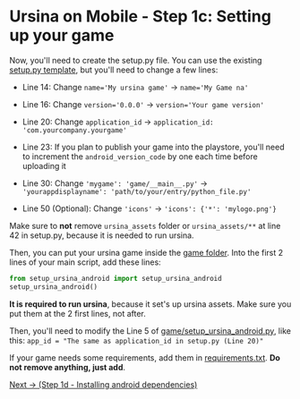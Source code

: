 # Ursina on Mobile - Step 1c: Setting up your game

Now, you'll need to create the setup.py file. You can use the existing [setup.py template](/src/setup.py), but you'll need to change a few lines:
* Line 14: Change `name='My ursina game'` &rarr; `name='My Game na'`

* Line 16: Change `version='0.0.0'` &rarr; `version='Your game version'`

* Line 20: Change `application_id` &rarr; `application_id: 'com.yourcompany.yourgame'`

* Line 23: If you plan to publish your game into the playstore, you'll need to increment the `android_version_code` by one each time before uploading it

* Line 30: Change `'mygame': 'game/__main__.py'` &rarr; `'yourappdisplayname': 'path/to/your/entry/python_file.py'`

* Line 50 (Optional): Change `'icons'` &rarr; `'icons': {'*': 'mylogo.png'}`

Make sure to **not** remove `ursina_assets` folder or `ursina_assets/**` at line 42 in setup.py, because it is needed to run ursina.

Then, you can put your ursina game inside the [game folder](/src/game). Into the first 2 lines of your main script, add these lines:
```python
from setup_ursina_android import setup_ursina_android
setup_ursina_android()
```
**It is required to run ursina**, because it set's up ursina assets. Make sure you put them at the 2 first lines, not after.

Then, you'll need to modify the Line 5 of [game/setup_ursina_android.py](/src/game/setup_ursina_android.py), like this:
`app_id = "The same as application_id in setup.py (Line 20)"`

If your game needs some requirements, add them in [requirements.txt](/src/requirements.txt). **Do not remove anything, just add**.

[Next -> (Step 1d - Installing android dependencies)](/docs/step1/installing-android-dependencies.md)